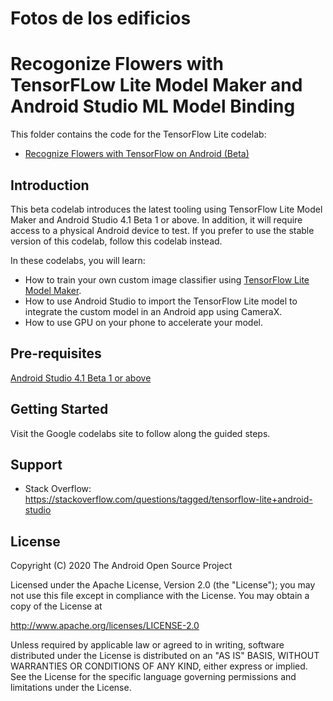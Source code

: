 # Fotos de los edificios



# Recogonize Flowers with TensorFLow Lite Model Maker and Android Studio ML Model Binding

This folder contains the code for the TensorFlow Lite codelab:

* [Recognize Flowers with TensorFlow on Android (Beta)](https://goo.gle/3dbCSbt)

## Introduction

This beta codelab introduces the latest tooling using TensorFlow Lite Model Maker and Android Studio 4.1 Beta 1 or above. In addition, it will require access to a physical Android device to test. If you prefer to use the stable version of this codelab, follow this codelab instead.

In these codelabs, you will learn:

*   How to train your own custom image classifier using [TensorFlow Lite Model Maker](https://www.tensorflow.org/lite/tutorials/model_maker_image_classification).
*   How to use Android Studio to import the TensorFlow Lite model to integrate the custom model in an Android app using CameraX.
*   How to use GPU on your phone to accelerate your model.


## Pre-requisites

[Android Studio 4.1 Beta 1 or above](http://developers.android.com/studio/preview)

## Getting Started

Visit the Google codelabs site to follow along the guided steps.

## Support

- Stack Overflow: https://stackoverflow.com/questions/tagged/tensorflow-lite+android-studio

## License

 Copyright (C) 2020 The Android Open Source Project
 
 Licensed under the Apache License, Version 2.0 (the "License");
 you may not use this file except in compliance with the License.
 You may obtain a copy of the License at

http://www.apache.org/licenses/LICENSE-2.0
 
 Unless required by applicable law or agreed to in writing, software
 distributed under the License is distributed on an "AS IS" BASIS,
 WITHOUT WARRANTIES OR CONDITIONS OF ANY KIND, either express or implied.
 See the License for the specific language governing permissions and
 limitations under the License.
